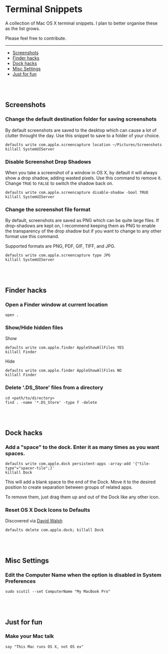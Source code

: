 # Terminal Snippets


A collection of Mac OS X terminal snippets. I plan to better organise these as the list grows.

Please feel free to contribute.

---


- [Screenshots](#screenshots)
- [Finder hacks](#finder-hacks)
- [Dock hacks](#dock-hacks)
- [Misc Settings](#misc-settings)
- [Just for fun](#just-for-fun)



<br><br>
## Screenshots
### Change the default destination folder for saving screenshots
By default screenshots are saved to the desktop which can cause a lot of clutter throught the day. Use this snippet to save to a folder of your choice.
```
defaults write com.apple.screencapture location ~/Pictures/Screenshots
killall SystemUIServer
```
### Disable Screenshot Drop Shadows
When you take a screenshot of a window in OS X, by default it will always show a drop shadow, adding wasted pixels. Use this command to remove it. Change `TRUE` to `FALSE` to switch the shadow back on.
```
defaults write com.apple.screencapture disable-shadow -bool TRUE
killall SystemUIServer
```

### Change the screenshot file format
By default, screenshots are saved as PNG which can be quite large files. If drop-shadows are kept on, I recommend keeping them as PNG to enable the transparency of the drop shadow but if you want to change to any other format use this command.

Supported formats are PNG, PDF, GIF, TIFF, and JPG.
```
defaults write com.apple.screencapture type JPG
killall SystemUIServer
```




<br><br>
## Finder hacks
### Open a Finder window at current location
```
open .
```


### Show/Hide hidden files
Show
```
defaults write com.apple.finder AppleShowAllFiles YES
killall Finder
```
Hide
```
defaults write com.apple.finder AppleShowAllFiles NO
killall Finder
```


### Delete '.DS_Store' files from a directory
```
cd <path/to/directory>
find . -name '*.DS_Store' -type f -delete
```




<br><br>
## Dock hacks
### Add a "space" to the dock. Enter it as many times as you want spaces.

```
defaults write com.apple.dock persistent-apps -array-add '{"tile-type"="spacer-tile";}'
killall Dock
```
This will add a blank space to the end of the Dock. Move it to the desired position to create separation between groups of related apps.

To remove them, just drag them up and out of the Dock like any other icon.


### Reset OS X Dock Icons to Defaults
Discovered via [David Walsh](https://davidwalsh.name/reset-os-x-dock-icons)

```
defaults delete com.apple.dock; killall Dock
```




<br><br>
## Misc Settings
### Edit the Computer Name when the option is disabled in System Preferences

```
sudo scutil --set ComputerName "My MacBook Pro"
```





<br><br>
## Just for fun
### Make your Mac talk
```
say "This Mac runs OS X, not OS ex"
```
